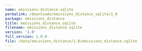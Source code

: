 ```yaml
---
name: emissions-distance-sqlite
permalink: /downloads/emissions_distance_sqlite/1_0
package: emissions_distance
title: emissions_distance_sqlite
filename: emissions_distance.sqlite
version: '1.0'
full_version: 1.0.0
file: /data/emissions_distance/1.0/emissions_distance.sqlite
---
```

